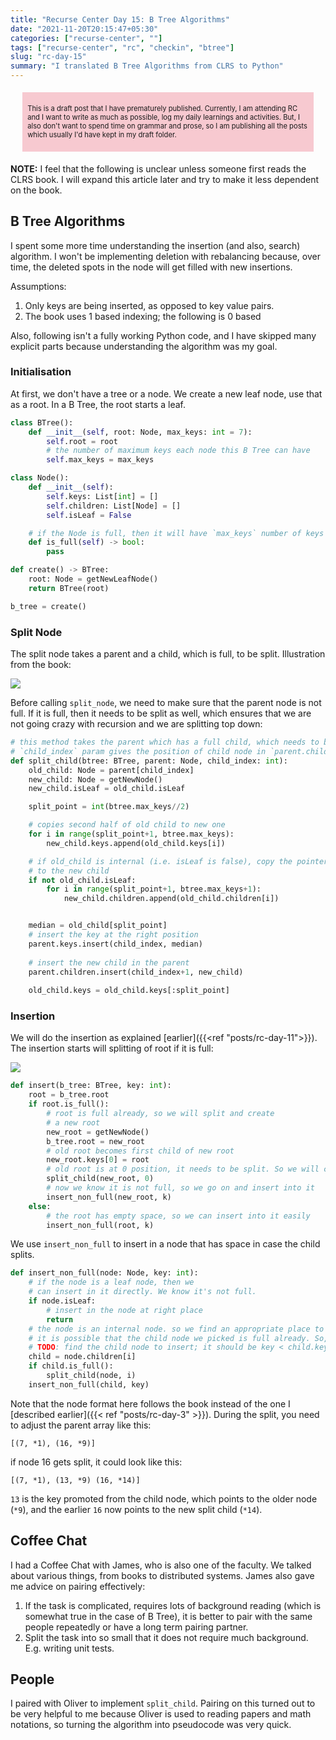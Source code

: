 ```yaml
---
title: "Recurse Center Day 15: B Tree Algorithms"
date: "2021-11-20T20:15:47+05:30"
categories: ["recurse-center", ""]
tags: ["recurse-center", "rc", "checkin", "btree"]
slug: "rc-day-15"
summary: "I translated B Tree Algorithms from CLRS to Python"
---
```


<div style="font-size: 0.7rem; margin: 1.2rem; padding: 0.5rem; background: #f7c9d0;"><p>This is a draft post that I have prematurely published. Currently, I am attending RC and I want to write as much as possible, log my daily learnings and activities. But, I also don't want to spend time on grammar and prose, so I am publishing all the posts which usually I'd have kept in my draft folder.</p></div>

**NOTE:** I feel that the following is unclear unless someone first reads the CLRS book. I will expand this article later and try to make it less dependent on the book.

## B Tree Algorithms

I spent some more time understanding the insertion (and also, search) algorithm. I won't be implementing deletion with rebalancing because, over time, the deleted spots in the node will get filled with new insertions.

Assumptions:

1. Only keys are being inserted, as opposed to key value pairs.
1. The book uses 1 based indexing; the following is 0 based

Also, following isn't a fully working Python code, and I have skipped many explicit parts because understanding the algorithm was my goal.

### Initialisation

At first, we don't have a tree or a node. We create a new leaf node, use that as a root. In a B Tree, the root starts a leaf.

```python
class BTree():
	def __init__(self, root: Node, max_keys: int = 7):
		self.root = root
		# the number of maximum keys each node this B Tree can have
		self.max_keys = max_keys

class Node():
	def __init__(self):
		self.keys: List[int] = []
		self.children: List[Node] = []
		self.isLeaf = False

	# if the Node is full, then it will have `max_keys` number of keys and `max_keys+1` children
	def is_full(self) -> bool:
		pass

def create() -> BTree:
	root: Node = getNewLeafNode()
	return BTree(root)

b_tree = create()
```

### Split Node

The split node takes a parent and a child, which is full, to be split. Illustration from the book:

![](/blag/images/2021/node-split.png)

Before calling `split_node`, we need to make sure that the parent node is not full. If it is full, then it needs to be split as well, which ensures that we are not going crazy with recursion and we are splitting top down:


```python
# this method takes the parent which has a full child, which needs to be split
# `child_index` param gives the position of child node in `parent.children` array
def split_child(btree: BTree, parent: Node, child_index: int):
	old_child: Node = parent[child_index]
	new_child: Node = getNewNode()
	new_child.isLeaf = old_child.isLeaf

	split_point = int(btree.max_keys//2)

	# copies second half of old child to new one
	for i in range(split_point+1, btree.max_keys):
		new_child.keys.append(old_child.keys[i])

	# if old_child is internal (i.e. isLeaf is false), copy the pointers
	# to the new child
	if not old_child.isLeaf:
		for i in range(split_point+1, btree.max_keys+1):
			new_child.children.append(old_child.children[i])		


	median = old_child[split_point]
	# insert the key at the right position
	parent.keys.insert(child_index, median)
	
	# insert the new child in the parent
	parent.children.insert(child_index+1, new_child)
	
	old_child.keys = old_child.keys[:split_point]
```

### Insertion

We will do the insertion as explained [earlier]({{<ref "posts/rc-day-11">}}). The insertion starts will splitting of root if it is full:

![](/blag/images/2021/root-split.png)


```python
def insert(b_tree: BTree, key: int):
	root = b_tree.root
	if root.is_full():
		# root is full already, so we will split and create
		# a new root
		new_root = getNewNode()
		b_tree.root = new_root
		# old root becomes first child of new root
		new_root.keys[0] = root
		# old root is at 0 position, it needs to be split. So we will call `split_child`
		split_child(new_root, 0)
		# now we know it is not full, so we go on and insert into it
		insert_non_full(new_root, k)
	else:
		# the root has empty space, so we can insert into it easily
		insert_non_full(root, k)
```

We use `insert_non_full` to insert in a node that has space in case the child splits. 

```python
def insert_non_full(node: Node, key: int):
	# if the node is a leaf node, then we 
	# can insert in it directly. We know it's not full.
	if node.isLeaf:
		# insert in the node at right place
		return
	# the node is an internal node. so we find an appropriate place to insert
	# it is possible that the child node we picked is full already. So, we will call split_node on it and then insert
	# TODO: find the child node to insert; it should be key < child.key
	child = node.children[i]
	if child.is_full():
		split_child(node, i)
	insert_non_full(child, key)
```

Note that the node format here follows the book instead of the one I [described earlier]({{< ref "posts/rc-day-3" >}}). During the split, you need to adjust the parent array like this:

```
[(7, *1), (16, *9)]
```

if node 16 gets split, it could look like this: 

```
[(7, *1), (13, *9) (16, *14)]
```

`13` is the key promoted from the child node, which points to the older node (`*9`), and the earlier `16` now points to the new split child (`*14`).


## Coffee Chat

I had a Coffee Chat with James, who is also one of the faculty. We talked about various things, from books to distributed systems. James also gave me advice on pairing effectively:

1. If the task is complicated, requires lots of background reading (which is somewhat true in the case of B Tree), it is better to pair with the same people repeatedly or have a long term pairing partner.
1. Split the task into so small that it does not require much background. E.g. writing unit tests.

## People

I paired with Oliver to implement `split_child`. Pairing on this turned out to be very helpful to me because Oliver is used to reading papers and math notations, so turning the algorithm into pseudocode was very quick.
